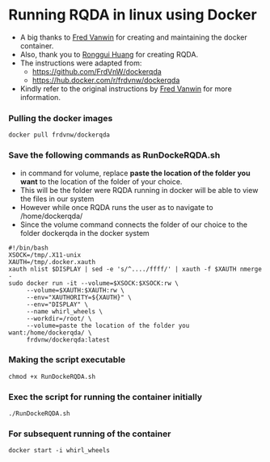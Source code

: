 # Running RQDA in linux using Docker

- A big thanks to [Fred Vanwin](https://github.com/FrdVnW/dockerqda) for creating and maintaining the docker container.
- Also, thank you to [Ronggui Huang](https://github.com/Ronggui) for creating RQDA.
- The instructions were adapted from:
    - https://github.com/FrdVnW/dockerqda
    - https://hub.docker.com/r/frdvnw/dockerqda
- Kindly refer to the original instructions by [Fred Vanwin](https://hub.docker.com/r/frdvnw/dockerqda) for more information.


### Pulling the docker images
```
docker pull frdvnw/dockerqda
```

### Save the following commands as RunDockeRQDA.sh

- in command for volume, replace **paste the location of the folder you want** to the location of the folder of your choice.
- This will be the folder were RQDA running in docker will be able to view the files in our system
- However while once RQDA runs the user as to navigate to /home/dockerqda/
- Since the volume command connects the folder of our choice to the folder dockerqda in the docker system

```
#!/bin/bash
XSOCK=/tmp/.X11-unix
XAUTH=/tmp/.docker.xauth
xauth nlist $DISPLAY | sed -e 's/^..../ffff/' | xauth -f $XAUTH nmerge -
sudo docker run -it --volume=$XSOCK:$XSOCK:rw \
     --volume=$XAUTH:$XAUTH:rw \
     --env="XAUTHORITY=${XAUTH}" \
     --env="DISPLAY" \
     --name whirl_wheels \
     --workdir=/root/ \
     --volume=paste the location of the folder you want:/home/dockerqda/ \
     frdvnw/dockerqda:latest
```

### Making the script executable
```
chmod +x RunDockeRQDA.sh
```

### Exec the script for running the container initially 

```
./RunDockeRQDA.sh
```
### For subsequent running of the container
```
docker start -i whirl_wheels
```

